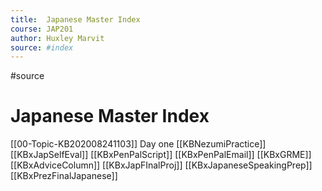 ```yaml
---
title:  Japanese Master Index
course: JAP201 
author: Huxley Marvit
source: #index
---
```


#source

# Japanese Master Index

[[00-Topic-KB202008241103]] Day one
[[KBNezumiPractice]]
[[KBxJapSelfEval]]
[[KBxPenPalScript]]
[[KBxPenPalEmail]]
[[KBxGRME]]
[[KBxAdviceColumn]]
[[KBxJapFInalProj]]
[[KBxJapaneseSpeakingPrep]]
[[KBxPrezFinalJapanese]]